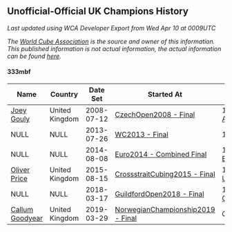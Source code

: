 ## Unofficial-Official UK Champions History

*Last updated using WCA Developer Export from Wed Apr 10 at 0009UTC*

*The [World Cube Association](https://www.worldcubeassociation.org) is the source and owner of this information. This published information is not actual information, the actual information can be found [here](https://www.worldcubeassociation.org/results).*

#### 333mbf

|Name|Country|Date Set|Started At|Ended At|Days Held|  
|--|--|--|--|--|--|  
|[Joey Gouly](https://www.worldcubeassociation.org/persons/2007GOUL01)|United Kingdom|2008-07-12|[CzechOpen2008 - Final](https://www.worldcubeassociation.org/competitions/CzechOpen2008/results/all#e333mbf_f)|1 year after [AachenSummer2012](https://www.worldcubeassociation.org/competitions/AachenSummer2012/results/all#e333mbf_f)|1807|  
|NULL|NULL|2013-07-26|[WC2013 - Final](https://www.worldcubeassociation.org/competitions/WC2013/results/all#e333mbf_f)|1 year after [WC2013](https://www.worldcubeassociation.org/competitions/WC2013/results/all#e333mbf_f)|365|  
|NULL|NULL|2014-08-08|[Euro2014 - Combined Final](https://www.worldcubeassociation.org/competitions/Euro2014/results/all#e333mbf_c)|1 year after [Euro2014](https://www.worldcubeassociation.org/competitions/Euro2014/results/all#e333mbf_c)|365|  
|[Oliver Price](https://www.worldcubeassociation.org/persons/2014PRIC01)|United Kingdom|2015-08-15|[CrossstraitCubing2015 - Final](https://www.worldcubeassociation.org/competitions/CrossstraitCubing2015/results/all#e333mbf_f)|1 year after [UMassODSFall2016](https://www.worldcubeassociation.org/competitions/UMassODSFall2016/results/all#e333mbf_f)|847|  
|NULL|NULL|2018-03-17|[GuildfordOpen2018 - Final](https://www.worldcubeassociation.org/competitions/GuildfordOpen2018/results/all#e333mbf_f)|1 year after [GuildfordOpen2018](https://www.worldcubeassociation.org/competitions/GuildfordOpen2018/results/all#e333mbf_f)|365|  
|[Callum Goodyear](https://www.worldcubeassociation.org/persons/2012GOOD02)|United Kingdom|2019-03-29|[NorwegianChampionship2019 - Final](https://www.worldcubeassociation.org/competitions/NorwegianChampionship2019/results/all#e333mbf_f)|Ongoing|10|  
